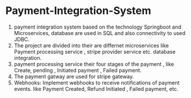 # Payment-Integration-System

1. payment integration system based on the technology Springboot and Microservices,  database are used in SQL and also connectivity to used   JDBC.
2. The project are divided into their are differnet microservices like     Payment processing service , stripe provider service etc. database integration.
3. payment processing service their four stages of the payment , like Create, pending , Initiated payment , Failed payment.
4. The payment gatway are used for stripe gateway.
5. Webhooks: Implement webhooks to receive notifications of payment events. like Payment Created, Refund Initiated , Failed payment,  etc.

